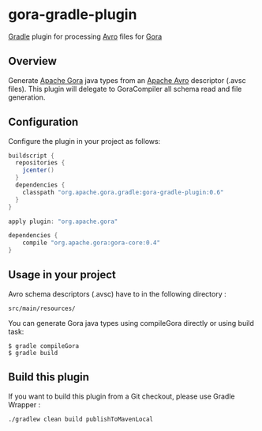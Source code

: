gora-gradle-plugin
==================

[Gradle](http://www.gradle.org/) plugin for processing [Avro](http://avro.apache.org/) files for [Gora](http://gora.apache.org)

## Overview
Generate [Apache Gora](http://gora.apache.org) java types from an [Apache Avro](http://avro.apache.org/) descriptor (.avsc files).
This plugin will delegate to GoraCompiler all schema read and file generation.

## Configuration
Configure the plugin in your project as follows:
```groovy
buildscript {
  repositories {
    jcenter()
  }
  dependencies {
    classpath "org.apache.gora.gradle:gora-gradle-plugin:0.6"
  }
}

apply plugin: "org.apache.gora"

dependencies {
    compile "org.apache.gora:gora-core:0.4"
}
```

## Usage in your project
Avro schema descriptors (.avsc) have to in the following directory :
```
src/main/resources/
```

You can generate Gora java types using compileGora directly or using build task:
```
$ gradle compileGora
$ gradle build
```

## Build this plugin
If you want to build this plugin from a Git checkout, please use Gradle Wrapper :
```
./gradlew clean build publishToMavenLocal
```

